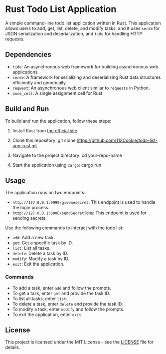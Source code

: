 # Rust Todo List Application

A simple command-line todo list application written in Rust. This application allows users to add, get, list, delete, and modify tasks, and it uses `serde` for JSON serialization and deserialization, and `tide` for handling HTTP requests.

## Dependencies

- `tide`: An asynchronous web framework for building asynchronous web applications.
- `serde`: A framework for serializing and deserializing Rust data structures efficiently and generically.
- `reqwest`: An asynchronous web client similar to `requests` in Python.
- `once_cell`: A single assignment cell for Rust.

## Build and Run

To build and run the application, follow these steps:

1. Install Rust from [the official site](https://www.rust-lang.org/tools/install).
2. Clone this repository:
   git clone https://github.com/112Cookie/todo-list-app-rust.git

3. Navigate to the project directory:
   cd your-repo-name

4. Start the application using `cargo`:
   cargo run


## Usage

The application runs on two endpoints:

- `http://127.0.0.1:9999/givemesecret`: This endpoint is used to handle the login process.
- `http://127.0.0.1:8000/sendSecretToMe`: This endpoint is used for sending secrets.

Use the following commands to interact with the todo list:

- `add`: Add a new task.
- `get`: Get a specific task by ID.
- `list`: List all tasks.
- `delete`: Delete a task by ID.
- `modify`: Modify a task by ID.
- `exit`: Exit the application.

### Commands

- To add a task, enter `add` and follow the prompts.
- To get a task, enter `get` and provide the task ID.
- To list all tasks, enter `list`.
- To delete a task, enter `delete` and provide the task ID.
- To modify a task, enter `modify` and follow the prompts.
- To exit the application, enter `exit`.

## License

This project is licensed under the MIT License - see the [LICENSE](LICENSE) file for details.
